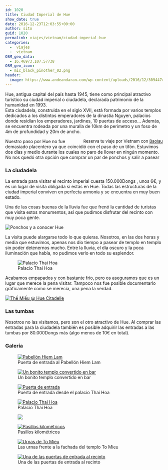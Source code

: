 ```yaml
---
id: 1020
title: Ciudad Imperial de Hue
show_date: true
date: 2016-12-23T12:03:55+00:00
author: sito
guid: 1020
permalink: viajes/vietnam/ciudad-imperial-hue
categories:
  -  viajes
  -  vietnam
OSM_geo_data:
  - 16.46973,107.57738
OSM_geo_icon:
  - mic_black_pinother_02.png
header:
  image: https://www.andeandaran.com/wp-content/uploads/2016/12/30944749573_0e90ad2471_h.jpg
---
```


  Hue, antigua capital del país hasta 1945, tiene como principal atractivo turístico su ciudad imperial o ciudadela, declarada patrimonio de la humanidad en 1993.<br /> Esta ciudadela, construida en el siglo XVII, está formada por varios templos dedicados a los distintos emperadores de la dinastía Nguyen, palacios donde residían los emperadores, jardines,  10 puertas de acceso... Además, se encuentra rodeada por una muralla de 10km de perímetro y un foso de 4m de profundidad y 20m de ancho.



  <!-- Start shortcoder -->  
<div id="baolau" style="text-align:center;float: right; margin-left: 15px;">
<span style="font-size: 10pt;">Reserva tu viaje por Vietnam con <a href="https://www.baolau.vn/?source=andeandaran" target="_blank">Baolau</a></span>
</div>

Nuestro paso por Hue no fue demasiado placentero ya que coincidió con el paso de un tifón. Estuvimos dos días y medio durante los cuales no paro de llover en ningún momento. No nos quedó otra opción que comprar un par de ponchos y salir a pasear


###     La ciudadela



  La entrada para visitar el recinto imperial cuesta 150.000Dongs , unos 6€, y es un lugar de visita obligada si estás en Hue. Todas las estructuras de la ciudad imperial conviven en perfecta armonía y se encuentra en muy buen estado.



  Una de las cosas buenas de la lluvia fue que frenó la cantidad de turistas que visita estos monumentos, así que pudimos disfrutar del recinto con muy poca gente.



  <img class="img-rounded wp-image-1033 size-wcfixedheightsmall alignright" src="https://www.andeandaran.com/wp-content/uploads/2016/12/vlcsnap-2016-12-23-11h22m59s757-312x180.png" alt="Ponchos y a conocer Hue" />
  
  La visita puede alargarse todo lo que quieras. Nosotros, en las dos horas y media que estuvimos, apenas nos dio tiempo a pasear de templo en templo sin poder detenernos mucho. Entre la lluvia, el día oscuro y la poca iluminación que había, no pudimos verlo en todo su esplendor.

<figure id="attachment_1029"  >
<img class="wp-image-1029 size-wcbig" title="Palacio Thai Hoa" src="https://www.andeandaran.com/wp-content/uploads/2016/12/MG_0909-800x458.jpg" alt="Palacio Thai Hoa" /><figcaption class="wp-caption-text">Palacio Thai Hoa</figcaption></figure> 


  Acabamos empapados y con bastante frío, pero os aseguramos que es un lugar que merece la pena visitar. Tampoco nos fue posible documentarlo gráficamente como se merecía, una pena la verdad.



  <a href="https://www.flickr.com/photos/sitoo/30944749573/in/photostream/lightbox/"><img src="https://live.staticflickr.com/414/30944749573_fc09a248a1_c.jpg" alt="Thế Miếu @ Hue Citadelle"  /></a>


###     Las tumbas



  Nosotros no las visitamos, pero son el otro atractivo de Hue. Al comprar las entradas para la ciudadela también es posible adquirir las entradas a las tumbas por 80.000Dongs más (algo menos de 10€ en total).


###     Galería


<div id='gallery-19' class='gallery galleryid-1020 gallery-columns-3 gallery-size-wcsquare'>
  <figure > 
  
  <div>
    <a href='https://www.andeandaran.com/wp-content/uploads/2016/12/MG_0889.jpg'><img src="https://www.andeandaran.com/wp-content/uploads/2016/12/MG_0889.jpg" class="attachment-wcsquare size-wcsquare" alt="Pabellón Hiem Lam" aria-describedby="gallery-19-1031" /></a>
  </div><figcaption class='wp-caption-text gallery-caption' id='gallery-19-1031'> Puerta de entrada al Pabellón Hiem Lam </figcaption></figure><figure > 
  
  <div>
    <a href='https://www.andeandaran.com/wp-content/uploads/2016/12/MG_0921.jpg'><img src="https://www.andeandaran.com/wp-content/uploads/2016/12/MG_0921.jpg" class="attachment-wcsquare size-wcsquare" alt="Un bonito templo convertido en bar" aria-describedby="gallery-19-1026" /></a>
  </div><figcaption class='wp-caption-text gallery-caption' id='gallery-19-1026'> Un bonito templo convertido en bar </figcaption></figure><figure > 
  
  <div>
    <a href='https://www.andeandaran.com/wp-content/uploads/2016/12/MG_0904.jpg'><img src="https://www.andeandaran.com/wp-content/uploads/2016/12/MG_0904.jpg" class="attachment-wcsquare size-wcsquare" alt="Puerta de entrada" aria-describedby="gallery-19-1030" /></a>
  </div><figcaption class='wp-caption-text gallery-caption' id='gallery-19-1030'> Puerta de entrada desde el palacio Thai Hoa </figcaption></figure><figure > 
  
  <div>
    <a href='https://www.andeandaran.com/wp-content/uploads/2016/12/MG_0909.jpg'><img src="https://www.andeandaran.com/wp-content/uploads/2016/12/MG_0909.jpg" class="attachment-wcsquare size-wcsquare" alt="Palacio Thai Hoa" aria-describedby="gallery-19-1029" /></a>
  </div><figcaption class='wp-caption-text gallery-caption' id='gallery-19-1029'> Palacio Thai Hoa </figcaption></figure><figure > 
  
  <div class='gallery-icon portrait'>
    <a href='https://www.andeandaran.com/wp-content/uploads/2016/12/MG_0912.jpg'><img src="https://www.andeandaran.com/wp-content/uploads/2016/12/MG_0912.jpg" class="attachment-wcsquare size-wcsquare" /></a>
  </div></figure><figure > 
  
  <div class='gallery-icon portrait'>
    <a href='https://www.andeandaran.com/wp-content/uploads/2016/12/MG_0915.jpg'><img src="https://www.andeandaran.com/wp-content/uploads/2016/12/MG_0915.jpg" class="attachment-wcsquare size-wcsquare" alt="Pasillos kilométricos" aria-describedby="gallery-19-1027" /></a>
  </div><figcaption class='wp-caption-text gallery-caption' id='gallery-19-1027'> Pasillos kilométricos </figcaption></figure><figure > 
  
  <div>
    <a href='https://www.andeandaran.com/wp-content/uploads/2016/12/MG_0895.jpg'><img src="https://www.andeandaran.com/wp-content/uploads/2016/12/MG_0895.jpg" class="attachment-wcsquare size-wcsquare" alt="Urnas de To Mieu" aria-describedby="gallery-19-1032" /></a>
  </div><figcaption class='wp-caption-text gallery-caption' id='gallery-19-1032'> Las urnas frente a la fachada del templo To Mieu </figcaption></figure><figure > 
  
  <div>
    <a href='https://www.andeandaran.com/wp-content/uploads/2016/12/MG_0901.jpg'><img src="https://www.andeandaran.com/wp-content/uploads/2016/12/MG_0901.jpg" class="attachment-wcsquare size-wcsquare" alt="Una de las puertas de entrada al recinto" aria-describedby="gallery-19-1025" /></a>
  </div><figcaption class='wp-caption-text gallery-caption' id='gallery-19-1025'> Una de las puertas de entrada al recinto </figcaption></figure>
</div>